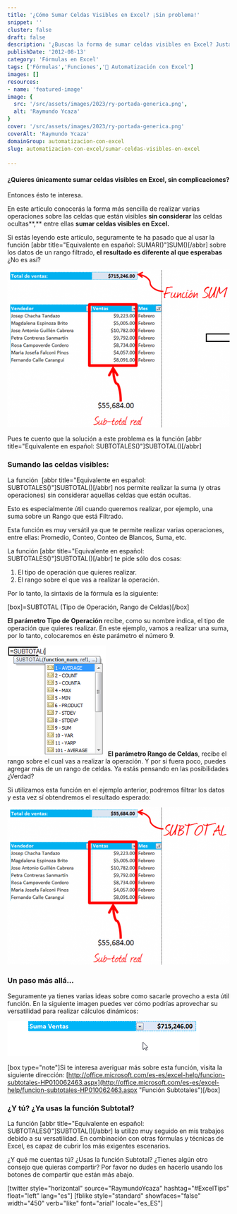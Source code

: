 ```yaml
---
title: '¿Cómo Sumar Celdas Visibles en Excel? ¡Sin problema!'
snippet: ''
cluster: false
draft: false 
description: '¿Buscas la forma de sumar celdas visibles en Excel? Justamente de eso trato en este artículo.'
publishDate: '2012-08-13'
category: 'Fórmulas en Excel'
tags: ['Fórmulas','Funciones','🤖 Automatización con Excel']
images: []
resources: 
- name: 'featured-image'
image: {
  src: '/src/assets/images/2023/ry-portada-generica.png',
  alt: 'Raymundo Ycaza'
}
cover: '/src/assets/images/2023/ry-portada-generica.png'
coverAlt: 'Raymundo Ycaza'
domainGroup: automatizacion-con-excel
slug: automatizacion-con-excel/sumar-celdas-visibles-en-excel

---
```


#### ¿Quieres únicamente sumar celdas visibles en Excel, sin complicaciones?

Entonces ésto te interesa.

En este artículo conocerás la forma más sencilla de realizar varias operaciones sobre las celdas que están visibles **sin considerar** las celdas ocultas**,** entre ellas **sumar celdas visibles en Excel.**

Si estás leyendo este artículo, seguramente te ha pasado que al usar la función \[abbr title="Equivalente en español: SUMAR()"\]SUM()\[/abbr\] sobre los datos de un rango filtrado, **el resultado es diferente al que esperabas** ¿No es así?

![Diferencias al usar la función SUM](/src/assets/images/2023/diferencias-funcion-sum-600x4261.png "Diferencias al usar la función SUM")

Pues te cuento que la solución a este problema es la función \[abbr title="Equivalente en español: SUBTOTALES()"\]SUBTOTAL()\[/abbr\]

### Sumando las celdas visibles:

La función  \[abbr title="Equivalente en español: SUBTOTALES()"\]SUBTOTAL()\[/abbr\] nos permite realizar la suma (y otras operaciones) sin considerar aquellas celdas que están ocultas.

Esto es especialmente útil cuando queremos realizar, por ejemplo, una suma sobre un Rango que está Filtrado.

Esta función es muy versátil ya que te permite realizar varias operaciones, entre ellas: Promedio, Conteo, Conteo de Blancos, Suma, etc.

La función \[abbr title="Equivalente en español: SUBTOTALES()"\]SUBTOTAL()\[/abbr\] te pide sólo dos cosas:

1. El tipo de operación que quieres realizar.
2. El rango sobre el que vas a realizar la operación.

Por lo tanto, la sintaxis de la fórmula es la siguiente:

\[box\]=SUBTOTAL (Tipo de Operación, Rango de Celdas)\[/box\]

**El parámetro Tipo de Operación** recibe, como su nombre indica, el tipo de operación que quieres realizar. En este ejemplo, vamos a realizar una suma, por lo tanto, colocaremos en éste parámetro el número 9.

![Sumar celdas visibles en Excel](/src/assets/images/2023/subtotal-parametros1.png "Función SUBTOTAL") **El parámetro Rango de Celdas**, recibe el rango sobre el cual vas a realizar la operación. Y por si fuera poco, puedes agregar más de un rango de celdas. Ya estás pensando en las posibilidades ¿Verdad?

Si utilizamos esta función en el ejemplo anterior, podremos filtrar los datos y esta vez sí obtendremos el resultado esperado:

![Sumar celdas visibles en Excel](/src/assets/images/2023/resultado-suma-subtotal-600x4261.png "Resultado de la suma con la función Subtotal()")

### Un paso más allá...

Seguramente ya tienes varias ideas sobre como sacarle provecho a esta útil función. En la siguiente imagen puedes ver cómo podrías aprovechar su versatilidad para realizar cálculos dinámicos:

![Sumar celdas visibles en Excel](/src/assets/images/2023/subtotal-dinamico-001.gif "Subtotal Dinámico")

\[box type="note"\]Si te interesa averiguar más sobre esta función, visita la siguiente dirección: [http://office.microsoft.com/es-es/excel-help/funcion-subtotales-HP010062463.aspx](http://office.microsoft.com/es-es/excel-help/funcion-subtotales-HP010062463.aspx "Función Subtotales")\[/box\]

### ¿Y tú? ¿Ya usas la función Subtotal?

La función \[abbr title="Equivalente en español: SUBTOTALES()"\]SUBTOTAL()\[/abbr\] la utilizo muy seguido en mis trabajos debido a su versatilidad. En combinación con otras fórmulas y técnicas de Excel, es capaz de cubrir los más exigentes escenarios.

¿Y qué me cuentas tú? ¿Usas la función Subtotal? ¿Tienes algún otro consejo que quieras compartir? Por favor no dudes en hacerlo usando los botones de compartir que están más abajo.

\[twitter style="horizontal" source="RaymundoYcaza" hashtag="#ExcelTips" float="left" lang="es"\] \[fblike style="standard" showfaces="false" width="450" verb="like" font="arial" locale="es\_ES"\]
